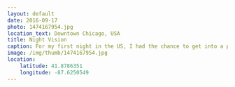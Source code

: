 ```yaml
---
layout: default
date: 2016-09-17
photo: 1474167954.jpg
location_text: Downtown Chicago, USA
title: Night Vision
caption: For my first night in the US, I had the chance to get into a private car and reach that amazing view point of the city with my friend Mark.
image: /img/thumb/1474167954.jpg
location:
    latitude: 41.8786351
    longitude: -87.6250549
---
```

